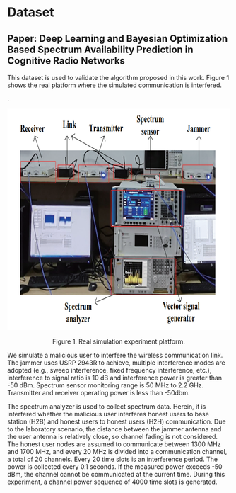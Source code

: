 # Dataset
Paper: Deep Learning and Bayesian Optimization Based Spectrum Availability Prediction in Cognitive Radio Networks
----

This dataset is used to validate the algorithm proposed in this work. Figure 1 shows the real platform where the simulated communication is interfered.

.<div align=center><img src="https://github.com/pgl1234/spectrum-data/blob/main/Images/platform.png" width="750" height="500" /></div>
<p align="center">  
 Figure 1. Real simulation experiment platform.
</p>

We simulate a malicious user to interfere the wireless communication link. The jammer uses USRP 2943R to achieve, multiple interference modes are adopted (e.g., sweep interference, fixed frequency interference, etc.), interference to signal ratio is 10 dB and interference power is greater than -50 dBm. Spectrum sensor monitoring range is 50 MHz to 2.2 GHz. Transmitter and receiver operating power is less than -50dbm. <br>

The spectrum analyzer is used to collect spectrum data. Herein, it is interfered whether the malicious user interferes honest users to base station (H2B) and honest users to honest users (H2H) communication. Due to the laboratory scenario, the distance between the jammer antenna and the user antenna is relatively close, so channel fading is not considered. The honest user nodes are assumed to communicate between 1300 MHz and 1700 MHz, and every 20 MHz is divided into a communication channel, a total of 20 channels. Every 20 time slots is an interference period. The power is collected every 0.1 seconds. If the measured power exceeds -50 dBm, the channel cannot be communicated at the current time. During this experiment, a channel power sequence of 4000 time slots is generated. 
